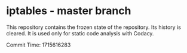 # iptables - master branch

This repository contains the frozen state of the repository.
Its history is cleared. It is used only for static code
analysis with Codacy.

Commit Time: 1715616283